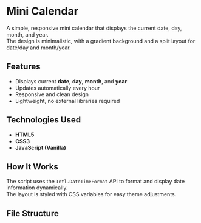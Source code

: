 # Mini Calendar

A simple, responsive mini calendar that displays the current date, day, month, and year.  
The design is minimalistic, with a gradient background and a split layout for date/day and month/year.

## Features
- Displays current **date**, **day**, **month**, and **year**
- Updates automatically every hour
- Responsive and clean design
- Lightweight, no external libraries required

## Technologies Used
- **HTML5**
- **CSS3**
- **JavaScript (Vanilla)**

## How It Works
The script uses the `Intl.DateTimeFormat` API to format and display date information dynamically.  
The layout is styled with CSS variables for easy theme adjustments.

## File Structure
